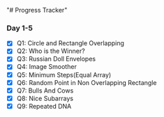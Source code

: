 "# Progress Tracker"

### Day 1-5

- [x] Q1: Circle and Rectangle Overlapping
- [x] Q2: Who is the Winner?
- [x] Q3: Russian Doll Envelopes
- [x] Q4: Image Smoother
- [x] Q5: Minimum Steps(Equal Array)
- [x] Q6: Random Point in Non Overlapping Rectangle   
- [x] Q7: Bulls And Cows
- [x] Q8: Nice Subarrays
- [x] Q9: Repeated DNA  
